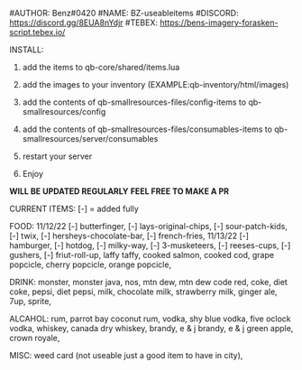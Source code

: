 #AUTHOR: Benz#0420
#NAME: BZ-useableitems
#DISCORD: https://discord.gg/8EUA8nYdjr
#TEBEX: https://bens-imagery-forasken-script.tebex.io/

INSTALL:
1. add the items to qb-core/shared/items.lua

2. add the images to your inventory (EXAMPLE:qb-inventory/html/images)

3. add the contents of qb-smallresources-files/config-items to qb-smallresources/config

4. add the contents of qb-smallresources-files/consumables-items to qb-smallresources/server/consumables

5. restart your server 

6. Enjoy

**WILL BE UPDATED REGULARLY** 
**FEEL FREE TO MAKE A PR** 

CURRENT ITEMS:  [-] = added fully

FOOD:
11/12/22
[-] butterfinger, 
[-] lays-original-chips,
[-] sour-patch-kids,
[-] twix,
[-] hersheys-chocolate-bar,
[-] french-fries,
11/13/22
[-] hamburger,
[-] hotdog,
[-] milky-way,
[-] 3-musketeers,
[-] reeses-cups,
[-] gushers,
[-] friut-roll-up,
laffy taffy,
cooked salmon,
cooked cod,
grape popcicle,
cherry popcicle,
orange popcicle,

DRINK:
monster,
monster java,
nos,
mtn dew,
mtn dew code red,
coke,
diet coke,
pepsi,
diet pepsi,
milk,
chocolate milk,
strawberry milk,
ginger ale,
7up,
sprite,


ALCAHOL:
rum,
parrot bay coconut rum,
vodka,
shy blue vodka,
five oclock vodka,
whiskey,
canada dry whiskey,
brandy,
e & j brandy,
e & j green apple,
crown royale,

MISC:
weed card (not useable just a good item to have in city),